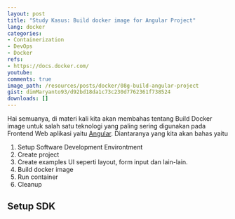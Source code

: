 ```yaml
---
layout: post
title: "Study Kasus: Build docker image for Angular Project"
lang: docker
categories:
- Containerization
- DevOps
- Docker
refs: 
- https://docs.docker.com/
youtube: 
comments: true
image_path: /resources/posts/docker/08g-build-angular-project
gist: dimMaryanto93/d92bd18da1c73c230d7762361f738524
downloads: []
---
```



Hai semuanya, di materi kali kita akan membahas tentang Build Docker image untuk salah satu teknologi yang paling sering digunakan pada Frontend Web aplikasi yaitu [Angular](https://angular.io/). Diantaranya yang kita akan bahas yaitu

1. Setup Software Development Environtment
2. Create project
3. Create examples UI seperti layout, form input dan lain-lain.
4. Build docker image
5. Run container
6. Cleanup

## Setup SDK

